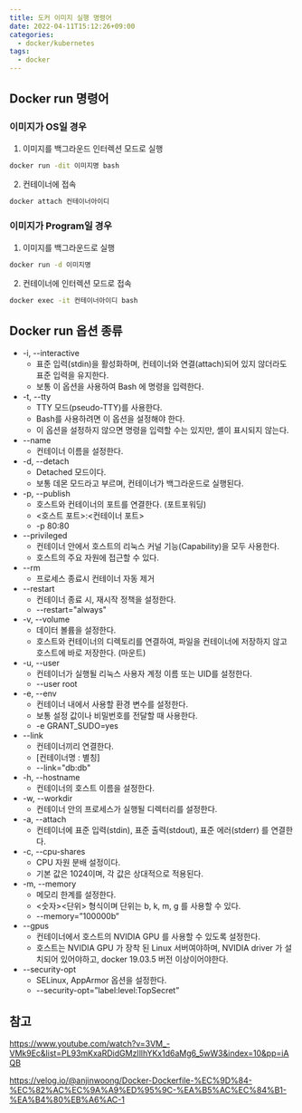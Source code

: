 ```yaml
---
title: 도커 이미지 실행 명령어
date: 2022-04-11T15:12:26+09:00
categories:
  - docker/kubernetes
tags: 
  - docker
---
```

## Docker run 명령어
### 이미지가 OS일 경우

1. 이미지를 백그라운드 인터렉션 모드로 실행

```bash
docker run -dit 이미지명 bash
```
2. 컨테이너에 접속
```bash
docker attach 컨테이너아이디
```

### 이미지가 Program일 경우

1. 이미지를 백그라운드로 실행

```bash
docker run -d 이미지명
```

2. 컨테이너에 인터렉션 모드로 접속

```bash
docker exec -it 컨테이너아이디 bash
```

## Docker run 옵션 종류
- -i, --interactive
  - 표준 입력(stdin)을 활성화하며, 컨테이너와 연결(attach)되어 있지 않더라도 표준 입력을 유지한다.
  - 보통 이 옵션을 사용하여 Bash 에 명령을 입력한다.
- -t, --tty
  - TTY 모드(pseudo-TTY)를 사용한다.
  - Bash를 사용하려면 이 옵션을 설정해야 한다.
  - 이 옵션을 설정하지 않으면 명령을 입력할 수는 있지만, 셸이 표시되지 않는다.
- --name
  - 컨테이너 이름을 설정한다.
- -d, --detach
  - Detached 모드이다.
  - 보통 데몬 모드라고 부르며, 컨테이너가 백그라운드로 실행된다.
- -p, --publish
  - 호스트와 컨테이너의 포트를 연결한다. (포트포워딩)
  - <호스트 포트>:<컨테이너 포트>
  - -p 80:80
- --privileged
  - 컨테이너 안에서 호스트의 리눅스 커널 기능(Capability)을 모두 사용한다.
  - 호스트의 주요 자원에 접근할 수 있다.
- --rm
  - 프로세스 종료시 컨테이너 자동 제거
- --restart
  - 컨테이너 종료 시, 재시작 정책을 설정한다.
  - --restart="always"
- -v, --volume
  - 데이터 볼륨을 설정한다.
  - 호스트와 컨테이너의 디렉토리를 연결하여, 파일을 컨테이너에 저장하지 않고 호스트에 바로 저장한다. (마운트)
- -u, --user
  - 컨테이너가 실행될 리눅스 사용자 계정 이름 또는 UID를 설정한다.
  - --user root
- -e, --env
  - 컨테이너 내에서 사용할 환경 변수를 설정한다.
  - 보통 설정 값이나 비밀번호를 전달할 때 사용한다.
  - -e GRANT_SUDO=yes
- --link
  - 컨테이너끼리 연결한다.
  - [컨테이너명 : 별칭]
  - --link="db:db"
- -h, --hostname
  - 컨테이너의 호스트 이름을 설정한다.
- -w, --workdir
  - 컨테이너 안의 프로세스가 실행될 디렉터리를 설정한다.
- -a, --attach
  - 컨테이너에 표준 입력(stdin), 표준 출력(stdout), 표준 에러(stderr) 를 연결한다.
- -c, --cpu-shares
  - CPU 자원 분배 설정이다.
  - 기본 값은 1024이며, 각 값은 상대적으로 적용된다.
- -m, --memory
  - 메모리 한계를 설정한다.
  - <숫자><단위> 형식이며 단위는 b, k, m, g 를 사용할 수 있다.
  - --memory=”100000b”
- --gpus
  - 컨테이너에서 호스트의 NVIDIA GPU 를 사용할 수 있도록 설정한다.
  - 호스트는 NVIDIA GPU 가 장착 된 Linux 서버여야하며, NVIDIA driver 가 설치되어 있어야하고, docker 19.03.5 버전 이상이어야한다.
- --security-opt
  - SELinux, AppArmor 옵션을 설정한다.
  - --security-opt=”label:level:TopSecret”

## 참고
https://www.youtube.com/watch?v=3VM_-VMk9Ec&list=PL93mKxaRDidGMzIllhYKx1d6aMg6_5wW3&index=10&pp=iAQB

https://velog.io/@anjinwoong/Docker-Dockerfile-%EC%9D%84-%EC%82%AC%EC%9A%A9%ED%95%9C-%EA%B5%AC%EC%84%B1-%EA%B4%80%EB%A6%AC-1
